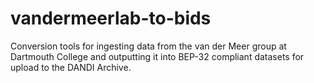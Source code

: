 # vandermeerlab-to-bids

Conversion tools for ingesting data from the van der Meer group at Dartmouth College and outputting it into BEP-32 compliant datasets for upload to the DANDI Archive.
